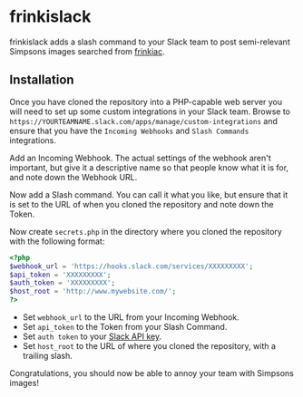 # frinkislack

frinkislack adds a slash command to your Slack team to post semi-relevant Simpsons images searched from [frinkiac](https://frinkiac.com/). 

## Installation

Once you have cloned the repository into a PHP-capable web server you will need to set up some custom integrations in your Slack team. Browse to `https://YOURTEAMNAME.slack.com/apps/manage/custom-integrations` and ensure that you have the `Incoming Webhooks` and `Slash Commands` integrations. 

Add an Incoming Webhook. The actual settings of the webhook aren't important, but give it a descriptive name so that people know what it is for, and note down the Webhook URL.

Now add a Slash command. You can call it what you like, but ensure that it is set to the URL of when you cloned the repository and note down the Token.

Now create `secrets.php` in the directory where you cloned the repository with the following format:

```php
<?php
$webhook_url = 'https://hooks.slack.com/services/XXXXXXXXX';
$api_token = 'XXXXXXXXX';
$auth_token = 'XXXXXXXXX';
$host_root = 'http://www.mywebsite.com/';
?>
```

* Set `webhook_url` to the URL from your Incoming Webhook.
* Set `api_token` to the Token from your Slash Command.
* Set `auth token` to your [Slack API key](https://api.slack.com/).
* Set `host_root` to the URL of where you cloned the repository, with a trailing slash.

Congratulations, you should now be able to annoy your team with Simpsons images!
